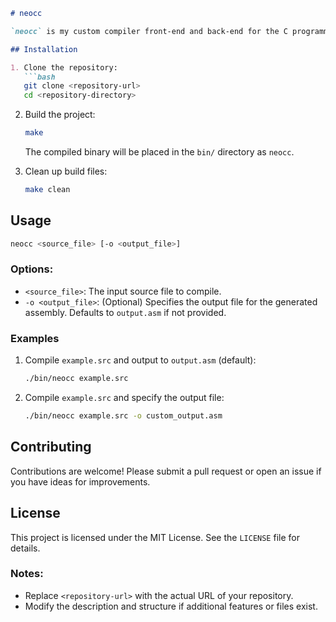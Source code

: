 ```markdown
# neocc

`neocc` is my custom compiler front-end and back-end for the C programming language. 

## Installation

1. Clone the repository:
   ```bash
   git clone <repository-url>
   cd <repository-directory>
   ```

2. Build the project:
   ```bash
   make
   ```

   The compiled binary will be placed in the `bin/` directory as `neocc`.

3. Clean up build files:
   ```bash
   make clean
   ```

## Usage

```bash
neocc <source_file> [-o <output_file>]
```

### Options:
- `<source_file>`: The input source file to compile.
- `-o <output_file>`: (Optional) Specifies the output file for the generated assembly. Defaults to `output.asm` if not provided.

### Examples

1. Compile `example.src` and output to `output.asm` (default):
   ```bash
   ./bin/neocc example.src
   ```

2. Compile `example.src` and specify the output file:
   ```bash
   ./bin/neocc example.src -o custom_output.asm
   ```

## Contributing

Contributions are welcome! Please submit a pull request or open an issue if you have ideas for improvements.

## License

This project is licensed under the MIT License. See the `LICENSE` file for details.

### Notes:
- Replace `<repository-url>` with the actual URL of your repository.
- Modify the description and structure if additional features or files exist.